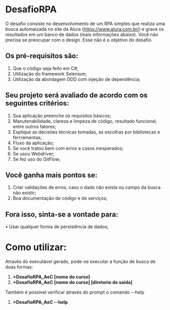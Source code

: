 # DesafioRPA

O desafio consiste no desenvolvimento de um RPA simples que realiza uma busca
automaizada no site da Alura (https://www.alura.com.br/) e grava os resultados em um banco de dados (mais informações abaixo).
Você não precisa se preocupar com o design. Esse não é o objetivo do desafio.

## Os pré-requisitos são:
1. Que o código seja feito em C#;
2. Utilização do framework Selenium;
3. Utilização da abordagem DDD com injeção de dependência;

## Seu projeto será avaliado de acordo com os seguintes critérios:
1. Sua aplicação preenche os requisitos básicos;
2. Manutenabilidade, clareza e limpeza de código, resultado funcional, entre outros fatores;
3. Explique as decisões técnicas tomadas, as escolhas por bibliotecas e ferrramentas;
4. Fluxo da aplicação;
5. Se você tratou bem com erros e casos inesperados;
6. Se usou Webdriver;
7. Se fez uso do GitFlow;

## Você ganha mais pontos se:
1. Criar validações de erros, caso o dado não exista ou campo da busca não existir;
2. Boa documentação de código e de serviços;

## Fora isso, sinta-se a vontade para:
• Usar qualquer forma de persistência de dados;


# Como utilizar:
Através do executável gerado, pode-se executar a função de busca de duas formas:

1. **>DesafioRPA_AeC [nome do curso]**
2. **>DesafioRPA_AeC [nome do curso] [diretorio de saida]**

Também é possível verificar através do prompt o comando --help

1. **>DesafioRPA_AeC --help**